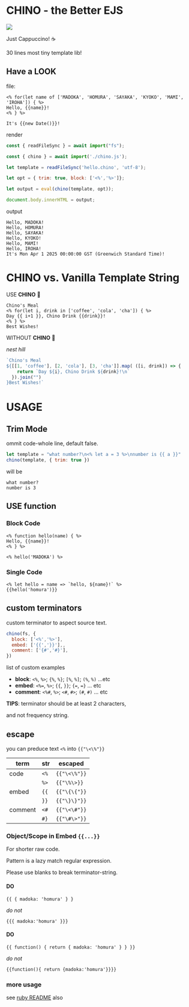 # CHINO - the Better EJS

<img src="https://media3.giphy.com/media/qTeLrzpDZBY2c/giphy.gif"/>

Just Cappuccino! ☕

30 lines most tiny template lib!

## Have a LOOK

file:

```erb
<% for(let name of ['MADOKA', 'HOMURA', 'SAYAKA', 'KYOKO', 'MAMI', 'IROHA']) { %>
Hello, {{name}}!
<% } %>

It's {{new Date()}}!
```
render

```js
const { readFileSync } = await import("fs");

const { chino } = await import('./chino.js');

let template = readFileSync('hello.chino', 'utf-8');

let opt = { trim: true, block: ['<%','%>']};

let output = eval(chino(template, opt));

document.body.innerHTML = output;
```

output

```text
Hello, MADOKA!
Hello, HOMURA!
Hello, SAYAKA!
Hello, KYOKO!
Hello, MAMI!
Hello, IROHA!
It's Mon Apr 1 2025 00:00:00 GST (Greenwich Standard Time)!
```

# CHINO vs. Vanilla Template String

USE __CHINO__ 🍵

```erb
Chino's Meal
<% for(let i, drink in ['coffee', 'cola', 'cha']) { %>
Day {{ i+1 }}, Chino Drink {{drink}}!
<% } %>
Best Wishes!
```

WITHOUT __CHINO__ 🍼

_nest hill_

```js
`Chino's Meal
${[[1, 'coffee'], [2, 'cola'], [3, 'cha']].map( ([i, drink]) => {
    return `Day ${i}, Chino Drink ${drink}!\n`
  }).join("")
}Best Wishes!`
```

# USAGE

## Trim Mode

ommit code-whole line, default false.

```js
let template = "what number?\n<% let a = 3 %>\nnumber is {{ a }}"
chino(template, { trim: true })
```

will be

```text
what number?
number is 3
```

## USE function

### Block Code

```erb
<% function hello(name) { %>
Hello, {{name}}!
<% } %>

<% hello('MADOKA') %>
```
### Single Code

```erb
<% let hello = name => `hello, ${name}!` %>
{{hello('homura')}}
```

## custom terminators

custom terminator to aspect source text.

```js
chino(fs, {
  block: ['<%','%>'],
  embed: ['{{','}}'],,
  comment: ['{#','#}'],
})
```

list of custom examples

- __block__: `<%`, `%>`; `{%`, `%}`; `[%`, `%]`; `(%`, `%)` ...etc
- __embed__: `<%=`, `%>`; `{{`, `}}`; `{=`, `=}` ... etc
- __comment__: `<%#`, `%>`; `<#`, `#>`; `(#`, `#)` ... etc

__TIPS__: terminator should be at least 2 characters,

and not frequency string.

## escape
you can preduce text `<%` into `{{"\<\%"}}`

| term  | str | escaped |
| - | - | - |
| code | `<%` | `{{"\<\%"}}` |
| | `%>` | `{{"\%\>}}` |
| embed | `{{` | `{{"\{\{"}}` |
|  | `}}` | `{{"\}\}"}}` |
| comment | `<#` | `{{"\<\#"}}` |
| | `#}` | `{{"\#\>"}}` |

### Object/Scope in Embed `{{...}}`

For shorter raw code.

Pattern is a lazy match regular expression.

Please use blanks to break terminator-string.

#### __DO__

```jinja
{{ { madoka: 'homura' } }
```

_do not_

```jinja
{{{ madoka:'homura' }}}
```

#### __DO__

```jinja
{{ function() { return { madoka: 'homura' } } }}
```

_do not_

```jinja
{{function(){ return {madoka:'homura'}}}}
```
### more usage

see <a href="README.md">ruby README</a> also
